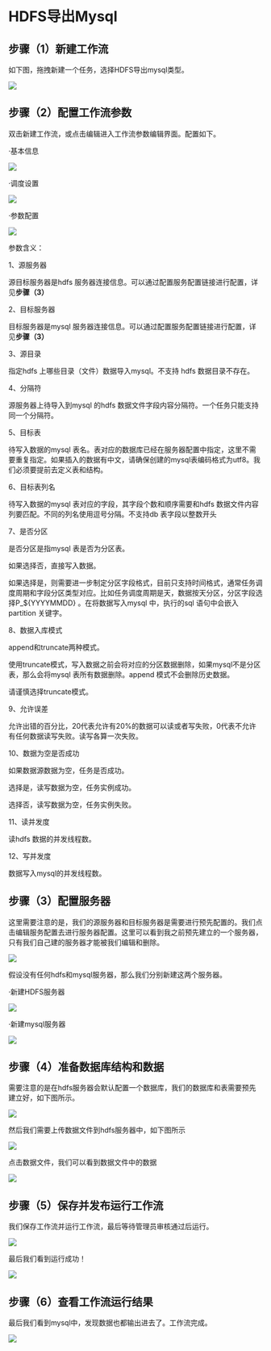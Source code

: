 # HDFS导出Mysql

## 步骤（1）新建工作流

如下图，拖拽新建一个任务，选择HDFS导出mysql类型。

![](../../../.gitbook/assets/61ba757280ce0a029f5248573e411662.png)

## 步骤（2）配置工作流参数

双击新建工作流，或点击编辑进入工作流参数编辑界面。配置如下。

·基本信息

![](../../../.gitbook/assets/94c6a7e0ca1fe0954f4ddcb735c61261.png)

·调度设置

![](../../../.gitbook/assets/3a872fe10b504e3213cbed942fa53af6.png)

·参数配置

![](../../../.gitbook/assets/40917575d025521a0791b0f456203362.png)

参数含义：

1、源服务器

源目标服务器是hdfs 服务器连接信息。可以通过配置服务配置链接进行配置，详见**步骤（3）**

2、目标服务器

目标服务器是mysql 服务器连接信息。可以通过配置服务配置链接进行配置，详见**步骤（3）**

3、源目录

指定hdfs 上哪些目录（文件）数据导入mysql。不支持 hdfs 数据目录不存在。

4、分隔符

源服务器上待导入到mysql 的hdfs 数据文件字段内容分隔符。一个任务只能支持同一个分隔符。

5、目标表

待写入数据的mysql 表名。表对应的数据库已经在服务器配置中指定，这里不需要重复指定。如果插入的数据有中文，请确保创建的mysql表编码格式为utf8。我们必须要提前去定义表和结构。

6、目标表列名

待写入数据的mysql 表对应的字段，其字段个数和顺序需要和hdfs 数据文件内容列要匹配。不同的列名使用逗号分隔。不支持db 表字段以整数开头

7、是否分区

是否分区是指mysql 表是否为分区表。

如果选择否，直接写入数据。

如果选择是，则需要进一步制定分区字段格式，目前只支持时间格式，通常任务调度周期和字段分区类型对应。比如任务调度周期是天，数据按天分区，分区字段选择P\_${YYYYMMDD} 。在将数据写入mysql 中，执行的sql 语句中会嵌入partition 关键字。

8、数据入库模式

append和truncate两种模式。

使用truncate模式，写入数据之前会将对应的分区数据删除，如果mysql不是分区表，那么会将mysql 表所有数据删除。append 模式不会删除历史数据。

请谨慎选择truncate模式。

9、允许误差

允许出错的百分比，20代表允许有20%的数据可以读或者写失败，0代表不允许有任何数据读写失败。读写各算一次失败。

10、数据为空是否成功

如果数据源数据为空，任务是否成功。

选择是，读写数据为空，任务实例成功。

选择否，读写数据为空，任务实例失败。

11、读并发度

读hdfs 数据的并发线程数。

12、写并发度

数据写入mysql的并发线程数。

## 步骤（3）配置服务器

这里需要注意的是，我们的源服务器和目标服务器是需要进行预先配置的。我们点击编辑服务配置去进行服务器配置。这里可以看到我之前预先建立的一个服务器，只有我们自己建的服务器才能被我们编辑和删除。

![](../../../.gitbook/assets/2482cde4dfc8ebd8bf57a61e1dedb575.png)

假设没有任何hdfs和mysql服务器，那么我们分别新建这两个服务器。

·新建HDFS服务器

![](../../../.gitbook/assets/1e22840526a9682b1b8b33c48e9e83fd.png)

·新建mysql服务器

![](../../../.gitbook/assets/c103f3505d52c6aed8abed25b2ed313e.png)

## 步骤（4）准备数据库结构和数据

需要注意的是在hdfs服务器会默认配置一个数据库，我们的数据库和表需要预先建立好，如下图所示。

![](../../../.gitbook/assets/5c914ffc7d62bd1658419397590ec887.png)

然后我们需要上传数据文件到hdfs服务器中，如下图所示

![](../../../.gitbook/assets/d8835308b82028a59296c3cdba0e1a0d.png)

点击数据文件，我们可以看到数据文件中的数据

![](../../../.gitbook/assets/88945d879e8482d2723c6c1c706d04de.png)

## 步骤（5）保存并发布运行工作流

我们保存工作流并运行工作流，最后等待管理员审核通过后运行。

![](../../../.gitbook/assets/12ae447d0c5aaad655d1194b02dc9509.png)

最后我们看到运行成功！

![](../../../.gitbook/assets/a6fc231c8e0f7cef1a282ac9751b691f.png)

## 步骤（6）查看工作流运行结果

最后我们看到mysql中，发现数据也都输出进去了。工作流完成。

![](../../../.gitbook/assets/1f611d68295192454e5da3ab0fecc483.png)

